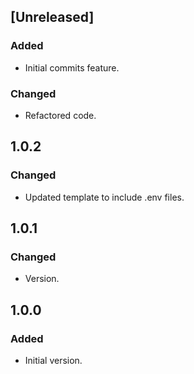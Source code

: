 ## [Unreleased]

### Added

- Initial commits feature.

### Changed

- Refactored code.

## 1.0.2

### Changed

- Updated template to include .env files.

## 1.0.1

### Changed

- Version.

## 1.0.0

### Added

- Initial version.

